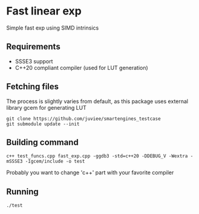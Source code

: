 # Fast linear exp

Simple fast exp using SIMD intrinsics

## Requirements

- SSSE3 support
- C++20 compliant compiler (used for LUT generation)

## Fetching files
The process is slightly varies from default, as this package uses external library gcem for generating LUT
```
git clone https://github.com/juviee/smartengines_testcase
git submodule update --init
```
## Building command
```
c++ test_funcs.cpp fast_exp.cpp -ggdb3 -std=c++20 -DDEBUG_V -Wextra -mSSSE3 -Igcem/include -o test
```
Probably you want to change 'c++' part with your favorite compiler
## Running
```
./test
```